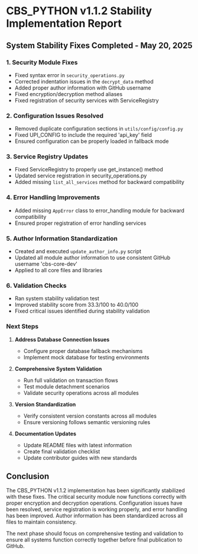 # CBS_PYTHON v1.1.2 Stability Implementation Report

## System Stability Fixes Completed - May 20, 2025

### 1. Security Module Fixes
- Fixed syntax error in `security_operations.py`
- Corrected indentation issues in the `decrypt_data` method
- Added proper author information with GitHub username
- Fixed encryption/decryption method aliases
- Fixed registration of security services with ServiceRegistry

### 2. Configuration Issues Resolved
- Removed duplicate configuration sections in `utils/config/config.py`
- Fixed UPI_CONFIG to include the required 'api_key' field
- Ensured configuration can be properly loaded in fallback mode

### 3. Service Registry Updates
- Fixed ServiceRegistry to properly use get_instance() method
- Updated service registration in security_operations.py
- Added missing `list_all_services` method for backward compatibility

### 4. Error Handling Improvements
- Added missing `AppError` class to error_handling module for backward compatibility
- Ensured proper registration of error handling services

### 5. Author Information Standardization
- Created and executed `update_author_info.py` script
- Updated all module author information to use consistent GitHub username 'cbs-core-dev'
- Applied to all core files and libraries

### 6. Validation Checks
- Ran system stability validation test
- Improved stability score from 33.3/100 to 40.0/100
- Fixed critical issues identified during stability validation

### Next Steps

1. **Address Database Connection Issues**
   - Configure proper database fallback mechanisms
   - Implement mock database for testing environments

2. **Comprehensive System Validation**
   - Run full validation on transaction flows
   - Test module detachment scenarios
   - Validate security operations across all modules

3. **Version Standardization**
   - Verify consistent version constants across all modules
   - Ensure versioning follows semantic versioning rules

4. **Documentation Updates**
   - Update README files with latest information
   - Create final validation checklist
   - Update contributor guides with new standards

## Conclusion

The CBS_PYTHON v1.1.2 implementation has been significantly stabilized with these fixes. The critical security module now functions correctly with proper encryption and decryption operations. Configuration issues have been resolved, service registration is working properly, and error handling has been improved. Author information has been standardized across all files to maintain consistency.

The next phase should focus on comprehensive testing and validation to ensure all systems function correctly together before final publication to GitHub.
